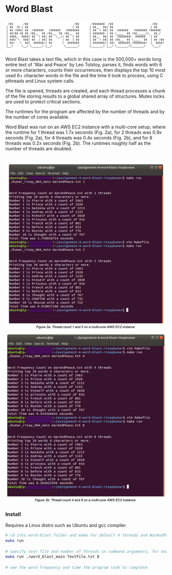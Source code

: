 # Word Blast

<img src="img/1.png" width="800">

Word Blast takes a text file, which in this case is the 500,000+ words long entire text of 'War and Peace' by Leo Tolstoy, parses it, finds words with 6 or more characters, counts their occurrences, then displays the top 10 most used 6+ character words in the file and the time it took to process, using C pthreads and Linux system calls. 

The file is opened, threads are created, and each thread processes a chunk of the file storing results to a global shared array of structures. Mutex locks are used to protect critical sections.

The runtimes for the program are affected by the number of threads and by the number of cores available. 

Word Blast was run on an AWS EC2 instance with a multi-core setup, where the runtime for 1 thread was 1.7x seconds (Fig. 2a), for 2 threads was 0.9x seconds (Fig. 2a), for 4 threads was 0.4x seconds (Fig. 2b), and for 8 threads was 0.2x seconds (Fig. 2b). The runtimes roughly half as the number of threads are doubled.

<br/>
<img src="img/2a.png" width="600">
<img src="img/2b.png" width="600">

### Install

Requires a Linux distro such as Ubuntu and gcc compiler.

```bash
# cd into word-blast folder and make for default 4 threads and WarAndPeace.txt
make run

# specify text file and number of threads in command arguments, for example TextFile and 8 threads
make run ./word_blast_main TextFile.txt 8

# see the word frequency and time the program took to complete
```
